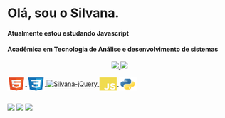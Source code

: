 # Olá, sou o Silvana.

#### Atualmente estou estudando Javascript
#### Acadêmica em Tecnologia de Análise e desenvolvimento de sistemas


<div align="center">
  <a href="https://github.com/SilvanaSousa">
  <img height="180em" src="https://github-readme-stats.vercel.app/api?username=SilvanaSousa&show_icons=true&theme=dark&include_all_commits=true&count_private=true"/>
  <img height="180em" src="https://github-readme-stats.vercel.app/api/top-langs/?username=SilvanaSousa&layout=compact&langs_count=7&theme=dark"/>
</div>
<div style="display: inline_block"><br>

   <img align="center" alt="Silvana-HTML" height="30" width="40" src="https://raw.githubusercontent.com/devicons/devicon/master/icons/html5/html5-original.svg">
  <img align="center" alt="Silvana-CSS" height="30" width="40" src="https://raw.githubusercontent.com/devicons/devicon/master/icons/css3/css3-original.svg">
  <img align="center" alt="Silvana-jQuery" width="40" heigth="30" margin-right="1px" src="https://cdn.jsdelivr.net/gh/devicons/devicon/icons/jquery/jquery-original.svg" />
  <img align="center" alt="Silvana-Js" height="30" width="40" src="https://raw.githubusercontent.com/devicons/devicon/master/icons/javascript/javascript-plain.svg">
  <img align="center" alt="Python" height="30" width="40" src="https://raw.githubusercontent.com/devicons/devicon/master/icons/python/python-original.svg">
  
</div>
  
  ##
 
<div> 

<a href="mailto:silvana.cdp15@gmail.com" target="_blank"> <img src="https://img.shields.io/badge/Gmail-D14836?style=for-the-badge&logo=gmail&logoColor=white"/></a>
  <a href="https://instagram.com/siilvana_sousa" target="_blank"><img src="https://img.shields.io/badge/-Instagram-%23E4405F?style=for-the-badge&logo=instagram&logoColor=white" target="_blank"></a>
<a href="https://www.linkedin.com/in/silvana-de-sousa-cavalcante-90035b208/" target="_blank"><img src="https://img.shields.io/badge/-LinkedIn-%230077B5?style=for-the-badge&logo=linkedin&logoColor=white" target="_blank"></a> 
</div>
